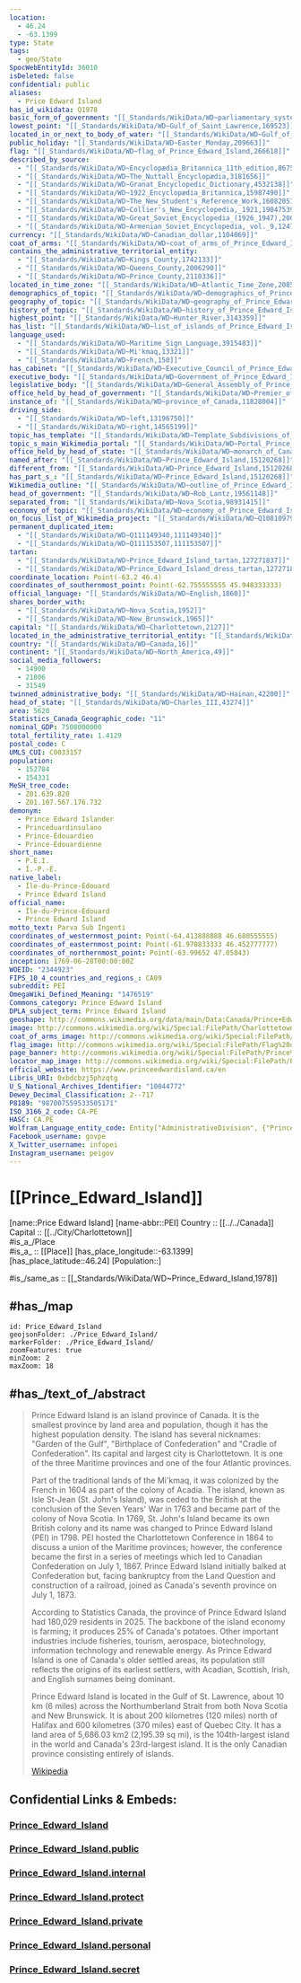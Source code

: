```yaml
---
location:
  - 46.24
  - -63.1399
type: State
tags:
  - geo/State
SpocWebEntityId: 36010
isDeleted: false
confidential: public
aliases:
  - Price Edward Island
has_id_wikidata: Q1978
basic_form_of_government: "[[_Standards/WikiData/WD~parliamentary_system,166747]]"
lowest_point: "[[_Standards/WikiData/WD~Gulf_of_Saint_Lawrence,169523]]"
located_in_or_next_to_body_of_water: "[[_Standards/WikiData/WD~Gulf_of_Saint_Lawrence,169523]]"
public_holiday: "[[_Standards/WikiData/WD~Easter_Monday,209663]]"
flag: "[[_Standards/WikiData/WD~flag_of_Prince_Edward_Island,266618]]"
described_by_source:
  - "[[_Standards/WikiData/WD~Encyclopædia_Britannica_11th_edition,867541]]"
  - "[[_Standards/WikiData/WD~The_Nuttall_Encyclopædia,3181656]]"
  - "[[_Standards/WikiData/WD~Granat_Encyclopedic_Dictionary,4532138]]"
  - "[[_Standards/WikiData/WD~1922_Encyclopædia_Britannica,15987490]]"
  - "[[_Standards/WikiData/WD~The_New_Student's_Reference_Work,16082057]]"
  - "[[_Standards/WikiData/WD~Collier's_New_Encyclopedia,_1921,19047539]]"
  - "[[_Standards/WikiData/WD~Great_Soviet_Encyclopedia_(1926_1947),20078554]]"
  - "[[_Standards/WikiData/WD~Armenian_Soviet_Encyclopedia,_vol._9,124737636]]"
currency: "[[_Standards/WikiData/WD~Canadian_dollar,1104069]]"
coat_of_arms: "[[_Standards/WikiData/WD~coat_of_arms_of_Prince_Edward_Island,1113176]]"
contains_the_administrative_territorial_entity:
  - "[[_Standards/WikiData/WD~Kings_County,1742133]]"
  - "[[_Standards/WikiData/WD~Queens_County,2006290]]"
  - "[[_Standards/WikiData/WD~Prince_County,2110336]]"
located_in_time_zone: "[[_Standards/WikiData/WD~Atlantic_Time_Zone,2085376]]"
demographics_of_topic: "[[_Standards/WikiData/WD~demographics_of_Prince_Edward_Island,3044219]]"
geography_of_topic: "[[_Standards/WikiData/WD~geography_of_Prince_Edward_Island,3123327]]"
history_of_topic: "[[_Standards/WikiData/WD~history_of_Prince_Edward_Island,3137030]]"
highest_point: "[[_Standards/WikiData/WD~Hunter_River,3143359]]"
has_list: "[[_Standards/WikiData/WD~list_of_islands_of_Prince_Edward_Island,3256249]]"
language_used:
  - "[[_Standards/WikiData/WD~Maritime_Sign_Language,3915483]]"
  - "[[_Standards/WikiData/WD~Mi'kmaq,13321]]"
  - "[[_Standards/WikiData/WD~French,150]]"
has_cabinet: "[[_Standards/WikiData/WD~Executive_Council_of_Prince_Edward_Island,5419825]]"
executive_body: "[[_Standards/WikiData/WD~Government_of_Prince_Edward_Island,5589299]]"
legislative_body: "[[_Standards/WikiData/WD~General_Assembly_of_Prince_Edward_Island,6595042]]"
office_held_by_head_of_government: "[[_Standards/WikiData/WD~Premier_of_Prince_Edward_Island,7240361]]"
instance_of: "[[_Standards/WikiData/WD~province_of_Canada,11828004]]"
driving_side:
  - "[[_Standards/WikiData/WD~left,13196750]]"
  - "[[_Standards/WikiData/WD~right,14565199]]"
topic_has_template: "[[_Standards/WikiData/WD~Template_Subdivisions_of_Prince_Edward_Island,13422548]]"
topic_s_main_Wikimedia_portal: "[[_Standards/WikiData/WD~Portal_Prince_Edward_Island,14616379]]"
office_held_by_head_of_state: "[[_Standards/WikiData/WD~monarch_of_Canada,14931511]]"
named_after: "[[_Standards/WikiData/WD~Prince_Edward_Island,15120268]]"
different_from: "[[_Standards/WikiData/WD~Prince_Edward_Island,15120268]]"
has_part_s_: "[[_Standards/WikiData/WD~Prince_Edward_Island,15120268]]"
Wikimedia_outline: "[[_Standards/WikiData/WD~outline_of_Prince_Edward_Island,16153617]]"
head_of_government: "[[_Standards/WikiData/WD~Rob_Lantz,19561148]]"
separated_from: "[[_Standards/WikiData/WD~Nova_Scotia,98931415]]"
economy_of_topic: "[[_Standards/WikiData/WD~economy_of_Prince_Edward_Island,101584257]]"
on_focus_list_of_Wikimedia_project: "[[_Standards/WikiData/WD~Q108109790,108109790]]"
permanent_duplicated_item:
  - "[[_Standards/WikiData/WD~Q111149340,111149340]]"
  - "[[_Standards/WikiData/WD~Q111153507,111153507]]"
tartan:
  - "[[_Standards/WikiData/WD~Prince_Edward_Island_tartan,127271837]]"
  - "[[_Standards/WikiData/WD~Prince_Edward_Island_dress_tartan,127271881]]"
coordinate_location: Point(-63.2 46.4)
coordinates_of_southernmost_point: Point(-62.755555555 45.948333333)
official_language: "[[_Standards/WikiData/WD~English,1860]]"
shares_border_with:
  - "[[_Standards/WikiData/WD~Nova_Scotia,1952]]"
  - "[[_Standards/WikiData/WD~New_Brunswick,1965]]"
capital: "[[_Standards/WikiData/WD~Charlottetown,2127]]"
located_in_the_administrative_territorial_entity: "[[_Standards/WikiData/WD~Canada,16]]"
country: "[[_Standards/WikiData/WD~Canada,16]]"
continent: "[[_Standards/WikiData/WD~North_America,49]]"
social_media_followers:
  - 14900
  - 21806
  - 31549
twinned_administrative_body: "[[_Standards/WikiData/WD~Hainan,42200]]"
head_of_state: "[[_Standards/WikiData/WD~Charles_III,43274]]"
area: 5620
Statistics_Canada_Geographic_code: "11"
nominal_GDP: 7508000000
total_fertility_rate: 1.4129
postal_code: C
UMLS_CUI: C0033157
population:
  - 152784
  - 154331
MeSH_tree_code:
  - Z01.639.820
  - Z01.107.567.176.732
demonym:
  - Prince Edward Islander
  - Princeduardinsulano
  - Prince-Édouardien
  - Prince-Édouardienne
short_name:
  - P.E.I.
  - Î.-P.-É.
native_label:
  - Île-du-Prince-Édouard
  - Prince Edward Island
official_name:
  - Île-du-Prince-Édouard
  - Prince Edward Island
motto_text: Parva Sub Ingenti
coordinates_of_westernmost_point: Point(-64.413888888 46.680555555)
coordinates_of_easternmost_point: Point(-61.970833333 46.452777777)
coordinates_of_northernmost_point: Point(-63.99652 47.05843)
inception: 1769-06-28T00:00:00Z
WOEID: "2344923"
FIPS_10_4_countries_and_regions_: CA09
subreddit: PEI
OmegaWiki_Defined_Meaning: "1476519"
Commons_category: Prince Edward Island
DPLA_subject_term: Prince Edward Island
geoshape: http://commons.wikimedia.org/data/main/Data:Canada/Prince+Edward+Island.map
image: http://commons.wikimedia.org/wiki/Special:FilePath/Charlottetown%20Harbour%2C%20Prince%20Edward%20Island.jpg
coat_of_arms_image: http://commons.wikimedia.org/wiki/Special:FilePath/Coat%20of%20arms%20of%20Prince%20Edward%20Island%2C%20Canada.svg
flag_image: http://commons.wikimedia.org/wiki/Special:FilePath/Flag%20of%20Prince%20Edward%20Island.svg
page_banner: http://commons.wikimedia.org/wiki/Special:FilePath/Prince%20Edward%20Island%20banner%20Stanhope%20beach.jpg
locator_map_image: http://commons.wikimedia.org/wiki/Special:FilePath/Prince%20Edward%20Island%20in%20Canada%20%28special%20marker%29%202.svg
official_website: https://www.princeedwardisland.ca/en
Libris_URI: 0xbdcbzj5phzqtg
U_S_National_Archives_Identifier: "10044772"
Dewey_Decimal_Classification: 2--717
P8189: "987007559533505171"
ISO_3166_2_code: CA-PE
HASC: CA.PE
Wolfram_Language_entity_code: Entity["AdministrativeDivision", {"PrinceEdwardIsland", "Canada"}]
Facebook_username: govpe
X_Twitter_username: infopei
Instagram_username: peigov
---
```


# [[Prince_Edward_Island]] 

[name::Price Edward Island] 
[name-abbr::PEI] 
Country :: [[../../Canada]]  
Capital :: [[../City/Charlottetown]]  
#is_a_/Place  
#is_a_ :: [[Place]] 
[has_place_longitude::-63.1399] 
[has_place_latitude::46.24] 
[Population::] 


#is_/same_as :: [[_Standards/WikiData/WD~Prince_Edward_Island,1978]] 

## #has_/map 


```leaflet
id: Price_Edward_Island
geojsonFolder: ./Price_Edward_Island/
markerFolder: ./Price_Edward_Island/
zoomFeatures: true 
minZoom: 2 
maxZoom: 18
```


## #has_/text_of_/abstract 

> Prince Edward Island is an island province of Canada. It is the smallest province by land area and population, though it has the highest population density. The island has several nicknames: "Garden of the Gulf", "Birthplace of Confederation" and "Cradle of Confederation". Its capital and largest city is Charlottetown. It is one of the three Maritime provinces and one of the four Atlantic provinces.
>
> Part of the traditional lands of the Mi'kmaq, it was colonized by the French in 1604 as part of the colony of Acadia. The island, known as Isle St-Jean (St. John's Island), was ceded to the British at the conclusion of the Seven Years' War in 1763 and became part of the colony of Nova Scotia. In 1769, St. John's Island became its own British colony and its name was changed to Prince Edward Island (PEI) in 1798. PEI hosted the Charlottetown Conference in 1864 to discuss a union of the Maritime provinces; however, the conference became the first in a series of meetings which led to Canadian Confederation on July 1, 1867. Prince Edward Island initially balked at Confederation but, facing bankruptcy from the Land Question and construction of a railroad, joined as Canada's seventh province on July 1, 1873.
>
> According to Statistics Canada, the province of Prince Edward Island had 180,029 residents in 2025. The backbone of the island economy is farming; it produces 25% of Canada's potatoes. Other important industries include fisheries, tourism, aerospace, biotechnology, information technology and renewable energy. As Prince Edward Island is one of Canada's older settled areas, its population still reflects the origins of its earliest settlers, with Acadian, Scottish, Irish, and English surnames being dominant.
>
> Prince Edward Island is located in the Gulf of St. Lawrence, about 10 km (6 miles) across the Northumberland Strait from both Nova Scotia and New Brunswick. It is about 200 kilometres (120 miles) north of Halifax and 600 kilometres (370 miles) east of Quebec City. It has a land area of 5,686.03 km2 (2,195.39 sq mi), is the 104th-largest island in the world and Canada's 23rd-largest island. It is the only Canadian province consisting entirely of islands.
>
> [Wikipedia](https://en.wikipedia.org/wiki/Prince%20Edward%20Island) 

## Confidential Links & Embeds: 

### [Prince_Edward_Island](/_Standards/Earth/Continent/America~North/Canada/provinces~Canada/Prince_Edward_Island.md) 

### [Prince_Edward_Island.public](/_public/Earth/Continent/America~North/Canada/provinces~Canada/Prince_Edward_Island.public.md) 

### [Prince_Edward_Island.internal](/_internal/Earth/Continent/America~North/Canada/provinces~Canada/Prince_Edward_Island.internal.md) 

### [Prince_Edward_Island.protect](/_protect/Earth/Continent/America~North/Canada/provinces~Canada/Prince_Edward_Island.protect.md) 

### [Prince_Edward_Island.private](/_private/Earth/Continent/America~North/Canada/provinces~Canada/Prince_Edward_Island.private.md) 

### [Prince_Edward_Island.personal](/_personal/Earth/Continent/America~North/Canada/provinces~Canada/Prince_Edward_Island.personal.md) 

### [Prince_Edward_Island.secret](/_secret/Earth/Continent/America~North/Canada/provinces~Canada/Prince_Edward_Island.secret.md)

